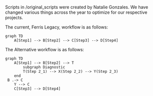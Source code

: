Scripts in /original_scripts were created by Natalie Gonzales. We have changed various things across the year to optimize for our respective projects. 

The current, Ferris Legacy, workflow is as follows:

```mermaid
graph TD
    A[Step1] --> B[Step2] --> C[Step3] --> D[Step4] 
```


The Alternative workflow is as follows:

```mermaid
graph TD
    A[Step1] --> B[Step2] --> T
        subgraph Diagnostic
        T(Step 2_1) --> X(Step 2_2) --> Y(Step 2_3)
    end
 B .-> C
    Y --> C
    C[Step3] --> D[Step4]    
```

